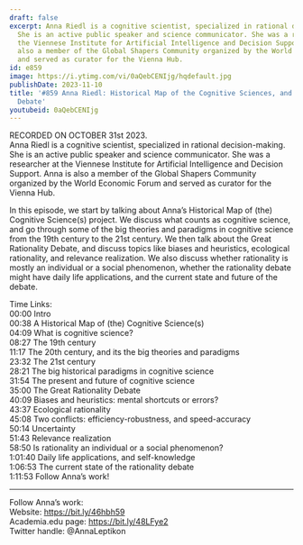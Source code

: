 ```yaml
---
draft: false
excerpt: Anna Riedl is a cognitive scientist, specialized in rational decision-making.
  She is an active public speaker and science communicator. She was a researcher at
  the Viennese Institute for Artificial Intelligence and Decision Support. Anna is
  also a member of the Global Shapers Community organized by the World Economic Forum
  and served as curator for the Vienna Hub.
id: e859
image: https://i.ytimg.com/vi/0aQebCENIjg/hqdefault.jpg
publishDate: 2023-11-10
title: '#859 Anna Riedl: Historical Map of the Cognitive Sciences, and the Great Rationality
  Debate'
youtubeid: 0aQebCENIjg
---
```

RECORDED ON OCTOBER 31st 2023.  
Anna Riedl is a cognitive scientist, specialized in rational decision-making. She is an active public speaker and science communicator. She was a researcher at the Viennese Institute for Artificial Intelligence and Decision Support. Anna is also a member of the Global Shapers Community organized by the World Economic Forum and served as curator for the Vienna Hub.

In this episode, we start by talking about Anna’s Historical Map of (the) Cognitive Science(s) project. We discuss what counts as cognitive science, and go through some of the big theories and paradigms in cognitive science from the 19th century to the 21st century. We then talk about the Great Rationality Debate, and discuss topics like biases and heuristics, ecological rationality, and relevance realization. We also discuss whether rationality is mostly an individual or a social phenomenon, whether the rationality debate might have daily life applications, and the current state and future of the debate.

Time Links:  
00:00  Intro  
00:38  A Historical Map of (the) Cognitive Science(s)  
04:09  What is cognitive science?  
08:27  The 19th century  
11:17  The 20th century, and its the big theories and paradigms  
23:32  The 21st century  
28:21  The big historical paradigms in cognitive science  
31:54  The present and future of cognitive science  
35:00  The Great Rationality Debate  
40:09  Biases and heuristics: mental shortcuts or errors?  
43:37  Ecological rationality  
45:08  Two conflicts: efficiency-robustness, and speed-accuracy  
50:14  Uncertainty  
51:43  Relevance realization  
58:50  Is rationality an individual or a social phenomenon?  
1:01:40  Daily life applications, and self-knowledge  
1:06:53  The current state of the rationality debate  
1:11:53  Follow Anna’s work!

---

Follow Anna’s work:  
Website: https://bit.ly/46hbh59  
Academia.edu page: https://bit.ly/48LFye2  
Twitter handle: @AnnaLeptikon
